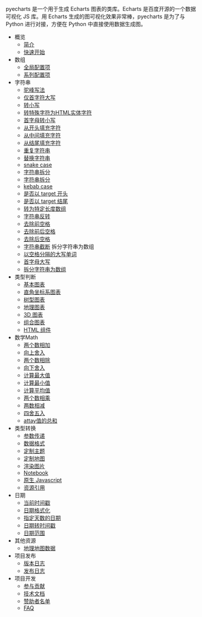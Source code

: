 <!--
 * @Author: your name
 * @Date: 2020-04-22 17:05:27
 * @LastEditTime: 2020-05-06 16:45:10
 * @LastEditors: your name
 * @Description: In User Settings Edit
 * @FilePath: \lib-pro\zh-cn\_sidebar.md
 -->
pyecharts 是一个用于生成 Echarts 图表的类库。Echarts 是百度开源的一个数据可视化 JS 库。用 Echarts 生成的图可视化效果非常棒，pyecharts 是为了与 Python 进行对接，方便在 Python 中直接使用数据生成图。

- 概览
  - [简介](zh-cn/intro)
  - [快速开始](zh-cn/quickstart)
- 数组
  - [全局配置项](zh-cn/global_options)
  - [系列配置项](zh-cn/series_options)
- 字符串
  - [驼峰写法](zh-cn/camel_case)
  - [仅首字符大写](zh-cn/capitalize)
  - [转小写](zh-cn/lower_case)
  - [转特殊字符为HTML实体字符](zh-cn/escape)
  - [首字母转小写](zh-cn/lower_first)
  - [从开头填充字符](zh-cn/pad_start)
  - [从中间填充字符](zh-cn/pad)
  - [从结尾填充字符](zh-cn/pad_end)
  - [重复字符串](zh-cn/repeat)
  - [替换字符串](zh-cn/replace)
  - [snake case](zh-cn/snake_case)
  - [字符串拆分](zh-cn/split)
  - [字符串拆分](zh-cn/start_case)
  - [kebab case](zh-cn/kebab_case)
  - [是否以 target 开头](zh-cn/start_with)
  - [是否以 target 结尾](zh-cn/end_width)
  - [转为特定长度数组](zh-cn/string2_group)
  - [字符串反转](zh-cn/string_revert)
  - [去除前空格](zh-cn/trim_start)
  - [去除前后空格](zh-cn/trim)
  - [去除后空格](zh-cn/trim_end)
  - [字符串截断](zh-cn/truncate)  拆分字符串为数组
  - [以空格分隔的大写单词](zh-cn/upper_case)
  - [首字母大写](zh-cn/upper_first)
  - [拆分字符串为数组](zh-cn/words)
- 类型判断
  - [基本图表](zh-cn/basic_charts)
  - [直角坐标系图表](zh-cn/rectangular_charts)
  - [树型图表](zh-cn/tree_charts)
  - [地理图表](zh-cn/geography_charts)
  - [3D 图表](zh-cn/3d_charts)
  - [组合图表](zh-cn/composite_charts)
  - [HTML 组件](zh-cn/html_components)
- 数学Math
  - [两个数相加](zh-cn/add)
  - [向上舍入](zh-cn/ceil)
  - [两个数相除](zh-cn/divide)
  - [向下舍入](zh-cn/floor)
  - [计算最大值](zh-cn/max)
  - [计算最小值](zh-cn/min)
  - [计算平均值](zh-cn/mean) 
  - [两个数相乘](zh-cn/multiply)
  - [两数相减](zh-cn/subtract)
  - [四舍五入](zh-cn/round)
  - [attay值的总和](zh-cn/sum)
- 类型转换
  - [参数传递](zh-cn/parameters)
  - [数据格式](zh-cn/data_format)
  - [定制主题](zh-cn/themes)
  - [定制地图](zh-cn/maps)
  - [渲染图片](zh-cn/render_images)
  - [Notebook](zh-cn/notebook)
  - [原生 Javascript](zh-cn/javascript)
  - [资源引用](zh-cn/assets_host)
- 日期
  - [当前时间戳](zh-cn/now)
  - [日期格式化](zh-cn/date_format)
  - [指定天数的日期](zh-cn/get_day)
  - [日期转时间戳](zh-cn/get_tnum)
  - [日期范围](zh-cn/date_range)
- 其他资源
  - [地理地图数据](zh-cn/datasets)
- 项目发布
  - [版本日志](zh-cn/changelog)
  - [发布日志](zh-cn/release-note/)
- 项目开发
  - [参与贡献](zh-cn/contribution)
  - [技术文档](zh-cn/technical)
  - [赞助者名单](zh-cn/donors)
  - [FAQ](zh-cn/faq)

